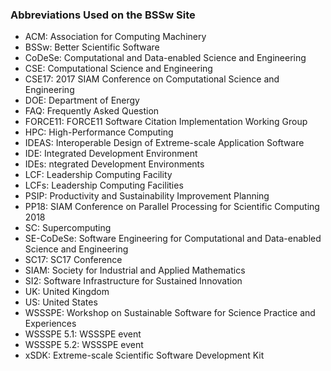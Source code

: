 ### Abbreviations Used on the BSSw Site


- ACM: Association for Computing Machinery
- BSSw: Better Scientific Software
- CoDeSe: Computational and Data-enabled Science and Engineering
- CSE: Computational Science and Engineering
- CSE17: 2017 SIAM Conference on Computational Science and Engineering
- DOE: Department of Energy
- FAQ: Frequently Asked Question
- FORCE11: FORCE11 Software Citation Implementation Working Group
- HPC: High-Performance Computing
- IDEAS: Interoperable Design of Extreme-scale Application Software
- IDE: Integrated Development Environment
- IDEs: ntegrated Development Environments
- LCF: Leadership Computing Facility
- LCFs: Leadership Computing Facilities
- PSIP: Productivity and Sustainability Improvement Planning
- PP18: SIAM Conference on Parallel Processing for Scientific Computing 2018
- SC: Supercomputing
- SE-CoDeSe: Software Engineering for Computational and Data-enabled Science and Engineering
- SC17: SC17 Conference
- SIAM: Society for Industrial and Applied Mathematics
- SI2: Software Infrastructure for Sustained Innovation
- UK: United Kingdom
- US: United States
- WSSSPE: Workshop on Sustainable Software for Science Practice and Experiences
- WSSSPE 5.1: WSSSPE event
- WSSSPE 5.2: WSSSPE event
- xSDK: Extreme-scale Scientific Software Development Kit

<!--
Publish: no
--!>
